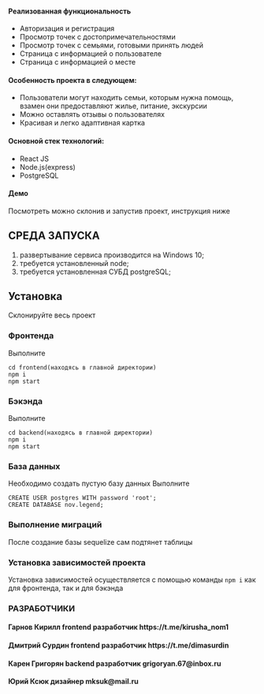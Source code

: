 <h4>Реализованная функциональность</h4>
<ul>
    <li>Авторизация и регистрация</li>
    <li>Просмотр точек с достопримечательностями</li>
    <li>Просмотр точек с семьями, готовыми принять людей</li>
    <li>Страница с информацией о пользователе</li>
    <li>Страница с информацией о месте</li>
</ul> 
<h4>Особенность проекта в следующем:</h4>
<ul>
 <li>Пользователи могут находить семьи, которым нужна помощь, взамен они предоставляют жилье, питание, экскурсии</li>
 <li>Можно оставлять отзывы о пользователях</li>
 <li>Красивая и легко адаптивная картка</li>  
 </ul>
<h4>Основной стек технологий:</h4>
<ul>
    <li>React JS</li> 
    <li>Node.js(express)</li> 
    <li>PostgreSQL</li> 
 </ul>
<h4>Демо</h4>
<p>Посмотреть можно склонив и запустив проект, инструкция ниже</p>

СРЕДА ЗАПУСКА
------------
1) развертывание сервиса производится на Windows 10;
2) требуется установленный node;
3) требуется установленная СУБД postgreSQL;


## Установка 
Склонируйте весь проект
### Фронтенда

Выполните 
~~~
cd frontend(находясь в главной директории)
npm i
npm start
~~~

### Бэкэнда

Выполните 
~~~
cd backend(находясь в главной директории)
npm i
npm start
~~~
### База данных

Необходимо создать пустую базу данных
Выполните
~~~
CREATE USER postgres WITH password 'root';
CREATE DATABASE nov.legend;
~~~
### Выполнение миграций

После создание базы sequelize сам подтянет таблицы

### Установка зависимостей проекта

Установка зависимостей осуществляется с помощью команды `npm i` как для фронтенда, так и для бэкэнда

### РАЗРАБОТЧИКИ

<h4>Гарнов Кирилл frontend разработчик https://t.me/kirusha_nom1 </h4>
<h4>Дмитрий Сурдин frontend разработчик https://t.me/dimasurdin </h4>
<h4>Карен Григорян backend разработчик grigoryan.67@inbox.ru </h4>
<h4>Юрий Ксюк дизайнер mksuk@mail.ru </h4>